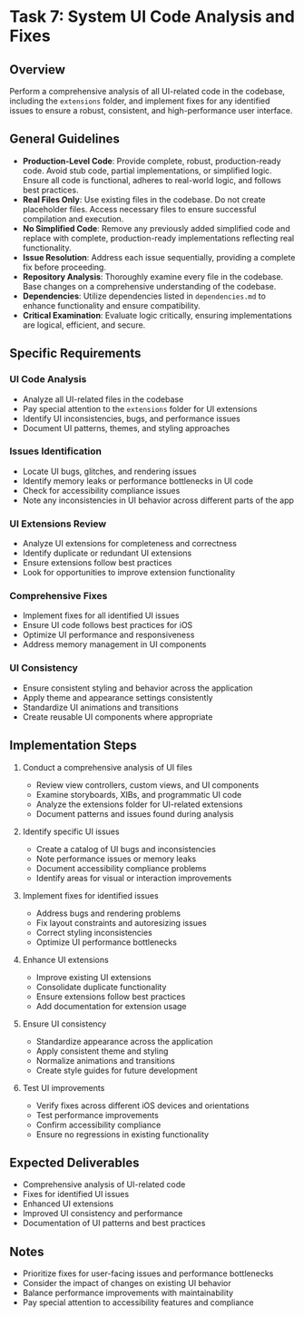 # Task 7: System UI Code Analysis and Fixes

## Overview
Perform a comprehensive analysis of all UI-related code in the codebase, including the `extensions` folder, and implement fixes for any identified issues to ensure a robust, consistent, and high-performance user interface.

## General Guidelines
- **Production-Level Code**: Provide complete, robust, production-ready code. Avoid stub code, partial implementations, or simplified logic. Ensure all code is functional, adheres to real-world logic, and follows best practices.
- **Real Files Only**: Use existing files in the codebase. Do not create placeholder files. Access necessary files to ensure successful compilation and execution.
- **No Simplified Code**: Remove any previously added simplified code and replace with complete, production-ready implementations reflecting real functionality.
- **Issue Resolution**: Address each issue sequentially, providing a complete fix before proceeding.
- **Repository Analysis**: Thoroughly examine every file in the codebase. Base changes on a comprehensive understanding of the codebase.
- **Dependencies**: Utilize dependencies listed in `dependencies.md` to enhance functionality and ensure compatibility.
- **Critical Examination**: Evaluate logic critically, ensuring implementations are logical, efficient, and secure.

## Specific Requirements

### UI Code Analysis
- Analyze all UI-related files in the codebase
- Pay special attention to the `extensions` folder for UI extensions
- Identify UI inconsistencies, bugs, and performance issues
- Document UI patterns, themes, and styling approaches

### Issues Identification
- Locate UI bugs, glitches, and rendering issues
- Identify memory leaks or performance bottlenecks in UI code
- Check for accessibility compliance issues
- Note any inconsistencies in UI behavior across different parts of the app

### UI Extensions Review
- Analyze UI extensions for completeness and correctness
- Identify duplicate or redundant UI extensions
- Ensure extensions follow best practices
- Look for opportunities to improve extension functionality

### Comprehensive Fixes
- Implement fixes for all identified UI issues
- Ensure UI code follows best practices for iOS
- Optimize UI performance and responsiveness
- Address memory management in UI components

### UI Consistency
- Ensure consistent styling and behavior across the application
- Apply theme and appearance settings consistently
- Standardize UI animations and transitions
- Create reusable UI components where appropriate

## Implementation Steps

1. Conduct a comprehensive analysis of UI files
   - Review view controllers, custom views, and UI components
   - Examine storyboards, XIBs, and programmatic UI code
   - Analyze the extensions folder for UI-related extensions
   - Document patterns and issues found during analysis

2. Identify specific UI issues
   - Create a catalog of UI bugs and inconsistencies
   - Note performance issues or memory leaks
   - Document accessibility compliance problems
   - Identify areas for visual or interaction improvements

3. Implement fixes for identified issues
   - Address bugs and rendering problems
   - Fix layout constraints and autoresizing issues
   - Correct styling inconsistencies
   - Optimize UI performance bottlenecks

4. Enhance UI extensions
   - Improve existing UI extensions
   - Consolidate duplicate functionality
   - Ensure extensions follow best practices
   - Add documentation for extension usage

5. Ensure UI consistency
   - Standardize appearance across the application
   - Apply consistent theme and styling
   - Normalize animations and transitions
   - Create style guides for future development

6. Test UI improvements
   - Verify fixes across different iOS devices and orientations
   - Test performance improvements
   - Confirm accessibility compliance
   - Ensure no regressions in existing functionality

## Expected Deliverables
- Comprehensive analysis of UI-related code
- Fixes for identified UI issues
- Enhanced UI extensions
- Improved UI consistency and performance
- Documentation of UI patterns and best practices

## Notes
- Prioritize fixes for user-facing issues and performance bottlenecks
- Consider the impact of changes on existing UI behavior
- Balance performance improvements with maintainability
- Pay special attention to accessibility features and compliance
